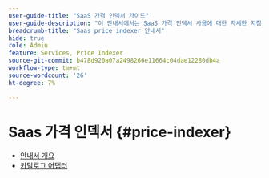 ```yaml
---
user-guide-title: "SaaS 가격 인덱서 가이드"
user-guide-description: "이 안내서에서는 SaaS 가격 인덱서 사용에 대한 자세한 지침을 제공합니다."
breadcrumb-title: "Saas price indexer 안내서"
hide: true
role: Admin
feature: Services, Price Indexer
source-git-commit: b478d920a07a2498266e11664c04dae12280db4a
workflow-type: tm+mt
source-wordcount: '26'
ht-degree: 7%

---
```


# Saas 가격 인덱서 {#price-indexer}

- [안내서 개요](index.md)
- [카탈로그 어댑터](catalog-adapter.md)

